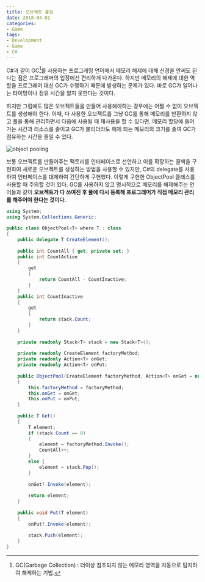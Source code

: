 ```yaml
---
title: 오브젝트 풀링
date: 2018-04-01
categories:
- Game
tags:
- Development
- Game
- C#
---
```


 C#과 같이 GC[^GC]를 사용하는 프로그래밍 언어에서 메모리 해제에 대해 신경을 안써도 된다는 점은 프로그래머의 입장에선 편리하게 다가온다. 하지만 메모리의 해제에 대한 역할을 프로그래머 대신 GC가 수행하기 때문에 발생하는 문제가 있다. 바로 GC가 일어나는 타이밍이나 점유 시간을 알지 못한다는 것이다.

[^GC]: GC(Garbage Collection) : 더이상 참조되지 않는 메모리 영역을 자동으로 탐지하여 해제하는 기법.

 하지만 그럼에도 많은 오브젝트들을 만들어 사용해야하는 경우에는 어쩔 수 없이 오브젝트를 생성해야 한다. 이때, 다 사용한 오브젝트를 그냥 GC를 통해 메모리를 반환하지 않고 풀을 통해 관리하면서 다음에 사용될 때 재사용을 할 수 있다면, 메모리 할당에 들어가는 시간과 리소스를 줄이고 GC가 불리더라도 해제 되는 메모리의 크기를 줄여 GC가 점유하는 시간을 줄일 수 있다.

![object pooling](https://user-images.githubusercontent.com/18159012/38173328-950fd4b0-35f7-11e8-8ac0-f8a143f12887.png)

 보통 오브젝트를 만들어주는 팩토리를 인터페이스로 선언하고 이를 확장하는 콜백을 구현하여 새로운 오브젝트를 생성하는 방법을 사용할 수 있지만, C#의 delegate를 사용하여 인터페이스를 대체하여 간단하게 구현했다. 이렇게 구현한 ObjectPool 클래스를 사용할 때 주의할 것이 있다. GC를 사용하지 않고 명시적으로 메모리를 해제해주는 언어들과 같이 **오브젝트가 다 쓰여진 후 풀에 다시 등록해 프로그래머가 직접 메모리 관리를 해주어야 한다는 것이다.**



```c#
using System;
using System.Collections.Generic;

public class ObjectPool<T> where T : class
{
    public delegate T CreateElement();
    
    public int CountAll { get; private set; }
    public int CountActive
    {
     	get
        {
            return CountAll - CountInactive;
        }
    }
    public int CountInactive
    {
        get
        {
            return stack.Count;
        }
    }
	
    private readonly Stack<T> stack = new Stack<T>();
    
	private readonly CreateElement factoryMethod;
	private readonly Action<T> onGet;
	private readonly Action<T> onPut;
	
    public ObjectPool(CreateElement factoryMethod, Action<T> onGet = null, Action<T> onPut = null)
    {
        this.factoryMethod = factoryMethod;
        this.onGet = onGet;
        this.onPut = onPut;
    }
    
    public T Get()
    {
    	T element;
    	if (stack.Count == 0) 
        {
            element = factoryMethod.Invoke();
            CountAll++;
        }
        else {
            element = stack.Pop();
        }
        
        onGet?.Invoke(element);
        
        return element;
    }
    
    public void Put(T element)
    {
    	onPut?.Invoke(element);
    	
    	stack.Push(element);
    }
}
```

